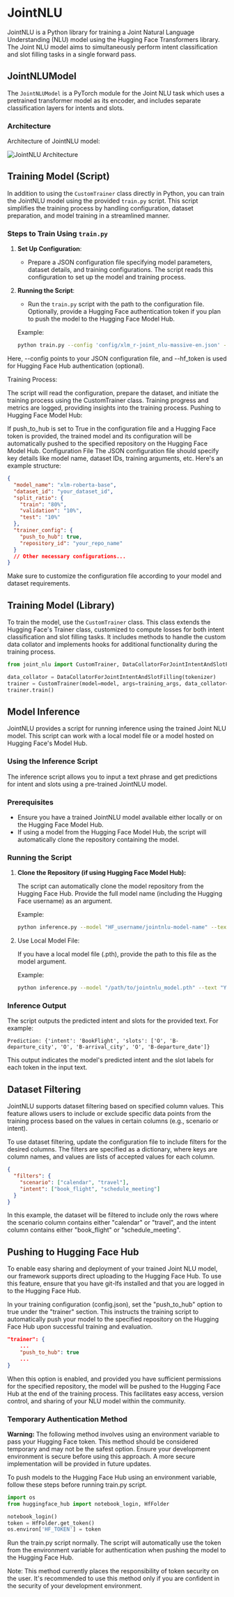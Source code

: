 # JointNLU

JointNLU is a Python library for training a Joint Natural Language Understanding (NLU) model using the Hugging Face Transformers library. The Joint NLU model aims to simultaneously perform intent classification and slot filling tasks in a single forward pass.

## JointNLUModel

The `JointNLUModel` is a PyTorch module for the Joint NLU task which uses a pretrained transformer model as its encoder, and includes separate classification layers for intents and slots.

### Architecture

Architecture of JointNLU model:

![JointNLU Architecture](img/jointnlu-architecture-0.1.0.png)

## Training Model (Script)

In addition to using the `CustomTrainer` class directly in Python, you can train the JointNLU model using the provided `train.py` script. This script simplifies the training process by handling configuration, dataset preparation, and model training in a streamlined manner.

### Steps to Train Using `train.py`

1. **Set Up Configuration**:
   - Prepare a JSON configuration file specifying model parameters, dataset details, and training configurations. The script reads this configuration to set up the model and training process.

2. **Running the Script**:
   - Run the `train.py` script with the path to the configuration file. Optionally, provide a Hugging Face authentication token if you plan to push the model to the Hugging Face Model Hub.

   Example:
   ```bash
   python train.py --config 'config/xlm_r-joint_nlu-massive-en.json' --hf_token 'your_token_here'
   ```

Here, --config points to your JSON configuration file, and --hf_token is used for Hugging Face Hub authentication (optional).

Training Process:

The script will read the configuration, prepare the dataset, and initiate the training process using the CustomTrainer class.
Training progress and metrics are logged, providing insights into the training process.
Pushing to Hugging Face Model Hub:

If push_to_hub is set to True in the configuration file and a Hugging Face token is provided, the trained model and its configuration will be automatically pushed to the specified repository on the Hugging Face Model Hub.
Configuration File
The JSON configuration file should specify key details like model name, dataset IDs, training arguments, etc. Here's an example structure:

```json
{
  "model_name": "xlm-roberta-base",
  "dataset_id": "your_dataset_id",
  "split_ratio": {
    "train": "80%",
    "validation": "10%",
    "test": "10%"
  },
  "trainer_config": {
    "push_to_hub": true,
    "repository_id": "your_repo_name"
  }
  // Other necessary configurations...
}
```

Make sure to customize the configuration file according to your model and dataset requirements.


## Training Model (Library)

To train the model, use the `CustomTrainer` class. This class extends the Hugging Face's Trainer class, customized to compute losses for both intent classification and slot filling tasks. It includes methods to handle the custom data collator and implements hooks for additional functionality during the training process.

```python
from joint_nlu import CustomTrainer, DataCollatorForJointIntentAndSlotFilling

data_collator = DataCollatorForJointIntentAndSlotFilling(tokenizer)
trainer = CustomTrainer(model=model, args=training_args, data_collator=data_collator, ...)
trainer.train()
```

## Model Inference

JointNLU provides a script for running inference using the trained Joint NLU model. This script can work with a local model file or a model hosted on Hugging Face's Model Hub.

### Using the Inference Script

The inference script allows you to input a text phrase and get predictions for intent and slots using a pre-trained JointNLU model.

### Prerequisites

- Ensure you have a trained JointNLU model available either locally or on the Hugging Face Model Hub.
- If using a model from the Hugging Face Model Hub, the script will automatically clone the repository containing the model.

### Running the Script

1. **Clone the Repository (if using Hugging Face Model Hub):**

   The script can automatically clone the model repository from the Hugging Face Hub. Provide the full model name (including the Hugging Face username) as an argument.

   Example:
   ```bash
   python inference.py --model "HF_username/jointnlu-model-name" --text "Your text here"
   ```
2. Use Local Model File:

    If you have a local model file (.pth), provide the path to this file as the model argument.

    Example:
    ```bash
    python inference.py --model "/path/to/jointnlu_model.pth" --text "Your text here"
    ```

### Inference Output

The script outputs the predicted intent and slots for the provided text. For example:

```
Prediction: {'intent': 'BookFlight', 'slots': ['O', 'B-departure_city', 'O', 'B-arrival_city', 'O', 'B-departure_date']}
```

This output indicates the model's predicted intent and the slot labels for each token in the input text.

## Dataset Filtering

JointNLU supports dataset filtering based on specified column values. This feature allows users to include or exclude specific data points from the training process based on the values in certain columns (e.g., scenario or intent).

To use dataset filtering, update the configuration file to include filters for the desired columns. The filters are specified as a dictionary, where keys are column names, and values are lists of accepted values for each column.

```json
{
  "filters": {
    "scenario": ["calendar", "travel"],
    "intent": ["book_flight", "schedule_meeting"]
  }
}
```

In this example, the dataset will be filtered to include only the rows where the scenario column contains either "calendar" or "travel", and the intent column contains either "book_flight" or "schedule_meeting".

## Pushing to Hugging Face Hub

To enable easy sharing and deployment of your trained Joint NLU model, our framework supports direct uploading to the Hugging Face Hub. To use this feature, ensure that you have git-lfs installed and that you are logged in to the Hugging Face Hub.

In your training configuration (config.json), set the "push_to_hub" option to true under the "trainer" section. This instructs the training script to automatically push your model to the specified repository on the Hugging Face Hub upon successful training and evaluation.

```json
"trainer": {
    ...
    "push_to_hub": true
    ...
}
```

When this option is enabled, and provided you have sufficient permissions for the specified repository, the model will be pushed to the Hugging Face Hub at the end of the training process. This facilitates easy access, version control, and sharing of your NLU model within the community.

### Temporary Authentication Method

**Warning:** The following method involves using an environment variable to pass your Hugging Face token. This method should be considered temporary and may not be the safest option. Ensure your development environment is secure before using this approach. A more secure implementation will be provided in future updates.

To push models to the Hugging Face Hub using an environment variable, follow these steps before running train.py script.

```python
import os
from huggingface_hub import notebook_login, HfFolder

notebook_login()
token = HfFolder.get_token()
os.environ['HF_TOKEN'] = token
```

Run the train.py script normally. The script will automatically use the token from the environment variable for authentication when pushing the model to the Hugging Face Hub.

Note: This method currently places the responsibility of token security on the user. It's recommended to use this method only if you are confident in the security of your development environment.
